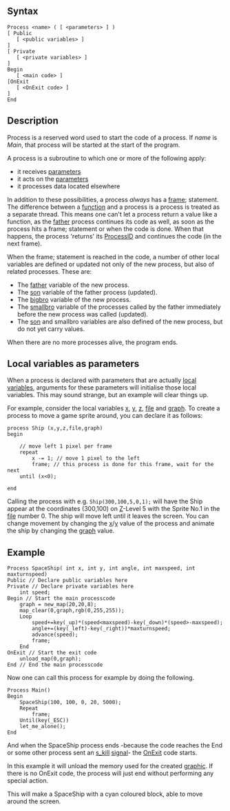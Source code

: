 Syntax
------

```pixtudio-syntax
Process <name> ( [ <parameters> ] )
[ Public
   [ <public variables> ]
]
[ Private
   [ <private variables> ]
]
Begin
   [ <main code> ]
[OnExit
   [ <OnExit code> ]
]
End
```

Description
-----------

Process is a reserved word used to start the code of a process. If
*name* is *Main*, that process will be started at the start of the
program.

A process is a subroutine to which one or more
of the following apply:

-   it receives [parameters](#parameter)
-   it acts on the [parameters](#parameter)
-   it processes data located elsewhere

In addition to these possibilities, a process *always* has a
[frame](#frame); statement. The difference between a
[function](#function) and a process is a process is treated as
a separate thread. This means one can't let a process return a value
like a function, as the [father](#father) process continues
its code as well, as soon as the process hits a frame; statement or when
the code is done. When that happens, the process 'returns' its
[ProcessID](#ProcessID) and continues the code (in the next
frame).

When the frame; statement is reached in the code, a number of other
local variables are defined or updated not only of the new process, but
also of related processes. These are:

-   The [father](#father) variable of the new process.
-   The [son](#son) variable of the father process (updated).
-   The [bigbro](#bigbro) variable of the new process.
-   The [smallbro](#smallbro) variable of the processes called
    by the father immediately before the new process was
    called (updated).
-   The [son](#son) and smallbro variables are also defined of
    the new process, but do not yet carry values.

When there are no more processes alive, the program ends.

Local variables as parameters
-----------------------------

When a process is declared with parameters that are actually [local
variables](#section40), arguments for these parameters
will initialise those local variables. This may sound strange, but an
example will clear things up.

For example, consider the local variables [x](#x),
[y](#y), [z](#z), [file](#file) and
[graph](#graph). To create a process to move a game sprite
around, you can declare it as follows:

    process Ship (x,y,z,file,graph)
    begin

        // move left 1 pixel per frame
        repeat
            x -= 1; // move 1 pixel to the left
            frame; // this process is done for this frame, wait for the next
        until (x<0);

    end

Calling the process with e.g. `Ship(300,100,5,0,1);` will have the Ship
appear at the coordinates (300,100) on [Z](#Z)-Level 5 with
the Sprite No.1 in the [file](#file) number 0. The ship will
move left until it leaves the screen. You can change movement by
changing the [x](#x)/[y](#y) value of the process
and animate the ship by changing the [graph](#graph) value.

Example
-------

    Process SpaceShip( int x, int y, int angle, int maxspeed, int maxturnspeed)
    Public // Declare public variables here
    Private // Declare private variables here
        int speed;
    Begin // Start the main processcode
        graph = new_map(20,20,8);
        map_clear(0,graph,rgb(0,255,255));
        Loop
            speed+=key(_up)*(speed<maxspeed)-key(_down)*(speed>-maxspeed);
            angle+=(key(_left)-key(_right))*maxturnspeed;
            advance(speed);
            frame;
        End
    OnExit // Start the exit code
        unload_map(0,graph);
    End // End the main processcode

Now one can call this process for example by doing the following.

    Process Main()
    Begin
        SpaceShip(100, 100, 0, 20, 5000);
        Repeat
            frame;
        Until(key(_ESC))
        let_me_alone();
    End

And when the SpaceShip process ends -because the code reaches the
End or some other process sent an [s_kill](#s_kill)
[signal](#signal)- the [OnExit](#OnExit) code
starts.

In this example it will unload the memory used for the created
[graphic](#graphic). If there is no OnExit code, the process
will just end without performing any special action.

This will make a SpaceShip with a cyan coloured block, able to move
around the screen.
